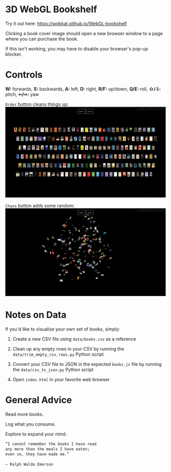 # 3D WebGL Bookshelf #

Try it out here: https://wobkat.github.io/WebGL-bookshelf

Clicking a book cover image should open a new browser window to a page where you can purchase the book.

If this isn't working, you may have to disable your browser's pop-up blocker.

# Controls #

<b>W:</b> forwards, <b>S:</b> backwards, <b>A:</b> left, <b>D:</b> right,
<b>R/F:</b> up/down, <b>Q/E:</b> roll, <b>&#8679;/&#8681;:</b> pitch, <b>&#8678;/&#8680;:</b> yaw<br/>

`Order` button cleans things up:
![order](./screenshots/order.png)

`Chaos` button adds some random:
![chaos](./screenshots/chaos.png)

# Notes on Data #

If you'd like to visualize your own set of books, simply:

1) Create a new CSV file using `data/books.csv` as a reference 

2) Clean up any empty rows in your CSV by running the `data/trim_empty_csv_rows.py` Python script

3) Convert your CSV file to JSON in the expected `books.js` file by running the `data/csv_to_json.py` Python script

4) Open `index.html` in your favorite web browser

# General Advice #

Read more books.

Log what you consume.

Explore to expand your mind.

```
“I cannot remember the books I have read
any more than the meals I have eaten;
even so, they have made me.”

— Ralph Waldo Emerson
```
